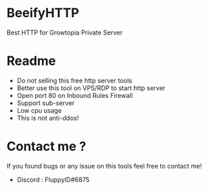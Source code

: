 # BeeifyHTTP
Best HTTP for Growtopia Private Server

# Readme
- Do not selling this free http server tools
- Better use this tool on VPS/RDP to start http server
- Open port 80 on Inbound Rules Firewall
- Support sub-server
- Low cpu usage
- This is not anti-ddos!

# Contact me ?
If you found bugs or any issue on this tools feel free to contact me!
- Discord : FluppyID#6875
